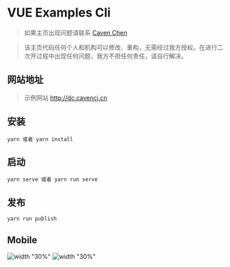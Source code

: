# VUE Examples Cli

> 如果主页出现问题请联系 [Caven Chen](https://github.com/orgs/Digital-Visual/people/cavencj)

> 该主页代码任何个人和机构可以修改、重构，无需经过我方授权。在进行二次开过程中出现任何问题，我方不担任何责任，请自行解决。

## 网站地址

> 示例网站 http://dc.cavencj.cn

## 安装

```node
yarn 或者 yarn install
```

## 启动

```node
yarn serve 或者 yarn run serve
```

## 发布

```node
yarn run publish
```

## Mobile

![width "30%"](http://dc.cavencj.cn/images/mobile_index.png)
![width "30%"](http://dc.cavencj.cn/images/mobile_examples.png)
